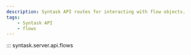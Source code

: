 ```yaml
---
description: Syntask API routes for interacting with flow objects.
tags:
    - Syntask API
    - flows
---
```


::: syntask.server.api.flows